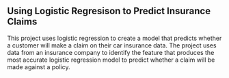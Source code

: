 ## Using Logistic Regresison to Predict Insurance Claims
This project uses logistic regression to create a model that predicts whether a customer will make a claim on their car insurance data. 
The project uses data from an insurance company to identify the feature that produces the most accurate logistic regression model to predict whether a claim will be made against a policy. 

